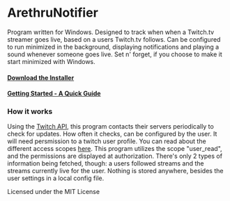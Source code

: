 # ArethruNotifier

Program written for Windows. Designed to track when when a Twitch.tv streamer goes live, based on a users Twitch.tv follows.
Can be configured to run minimized in the background, displaying notifications and playing a sound whenever someone goes live.
Set n' forget, if you choose to make it start minimized with Windows.

#### [Download the Installer][Releases]

#### [Getting Started - A Quick Guide][Wiki]


### How it works

Using the [Twitch API][API], this program contacts their servers periodically to check for updates. How often it checks, 
can be configured by the user.
It will need persmission to a twitch user profile. You can read about the different access scopes [here][scopes]. This program utilizes
the scope "user_read", and the permissions are displayed at authorization. There's only 2 types of information being fetched, though: 
a users followed streams and the streams currently live for the user. 
Nothing is stored anywhere, besides the user settings in a local config file.

Licensed under the MIT License

[Releases]: <https://github.com/MartinHartmannJensen/TwitchNotifier/releases>
[Wiki]: <https://github.com/MartinHartmannJensen/TwitchNotifier/wiki>
[scopes]: <https://github.com/justintv/Twitch-API/blob/master/authentication.md#scopes>
[API]: <https://github.com/justintv/Twitch-API>
